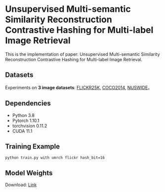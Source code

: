 # Unsupervised Multi-semantic Similarity Reconstruction Contrastive Hashing for Multi-label Image Retrieval

This is the implementation of paper: Unsupervised Multi-semantic Similarity Reconstruction Contrastive Hashing for Multi-label Image Retrieval.

## Datasets 

Experiments on **3 image datasets**: [FLICKR25K](https://press.liacs.nl/mirflickr/mirdownload.html), [COCO2014](https://github.com/thuml/HashNet/blob/master/pytorch/README.md), [NUSWIDE](https://github.com/thuml/HashNet/blob/master/pytorch/README.md)。

## Dependencies

- Python 3.8
- Pytorch 1.10.1
- torchvision 0.11.2
- CUDA 11.1

## Training Example

```shell
python train.py with umrch flickr hash_bit=16
```

## Model Weights
Download: [Link](https://pan.baidu.com/s/1e0TQikwuAQjrqSa2zA7vSQ?pwd=armd) 